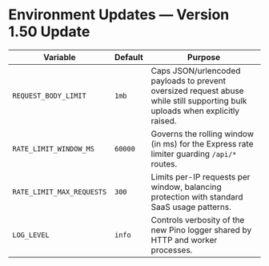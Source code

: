# Environment Updates — Version 1.50 Update

| Variable | Default | Purpose |
|----------|---------|---------|
| `REQUEST_BODY_LIMIT` | `1mb` | Caps JSON/urlencoded payloads to prevent oversized request abuse while still supporting bulk uploads when explicitly raised. |
| `RATE_LIMIT_WINDOW_MS` | `60000` | Governs the rolling window (in ms) for the Express rate limiter guarding `/api/*` routes. |
| `RATE_LIMIT_MAX_REQUESTS` | `300` | Limits per-IP requests per window, balancing protection with standard SaaS usage patterns. |
| `LOG_LEVEL` | `info` | Controls verbosity of the new Pino logger shared by HTTP and worker processes. |
